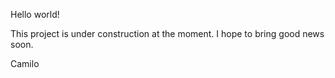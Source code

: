Hello world!

This project is under construction at the moment.
I hope to bring good news soon.

Camilo
